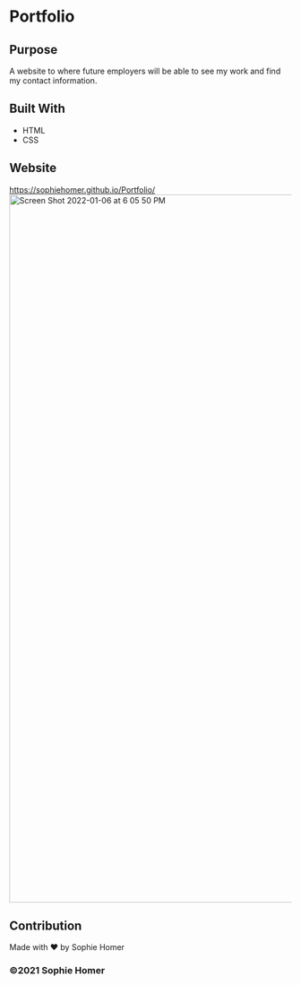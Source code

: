 # Portfolio

## Purpose
A website to where future employers will be able to see my work and find my contact information.

## Built With
* HTML
* CSS

## Website
https://sophiehomer.github.io/Portfolio/
<img width="1264" alt="Screen Shot 2022-01-06 at 6 05 50 PM" src="https://user-images.githubusercontent.com/95515946/148701093-2ea61cc0-dbe0-4585-9532-df8dc7d031ce.png">
## Contribution
Made with ❤️ by Sophie Homer

### ©️2021 Sophie Homer